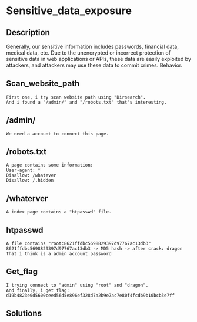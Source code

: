 # Sensitive_data_exposure

## Description

Generally, our sensitive information includes passwords, financial data, medical data, etc. Due to the unencrypted or incorrect protection of sensitive data in web applications or APIs, these data are easily exploited by attackers, and attackers may use these data to commit crimes. Behavior.

## Scan_website_path

    First one, i try scan website path using "Dirsearch".
    And i found a "/admin/" and "/robots.txt" that's interesting.

## /admin/

    We need a account to connect this page.

## /robots.txt

    A page contains some information:
    User-agent: *
    Disallow: /whatever
    Disallow: /.hidden

## /whaterver

    A index page contains a "htpasswd" file.


## htpasswd
    A file contains "root:8621ffdbc5698829397d97767ac13db3"
    8621ffdbc5698829397d97767ac13db3 -> MD5 hash -> after crack: dragon
    That i think is a admin account password

## Get_flag
    I trying connect to "admin" using "root" and "dragon".
    And finally, i get flag: d19b4823e0d5600ceed56d5e896ef328d7a2b9e7ac7e80f4fcdb9b10bcb3e7ff

## Solutions